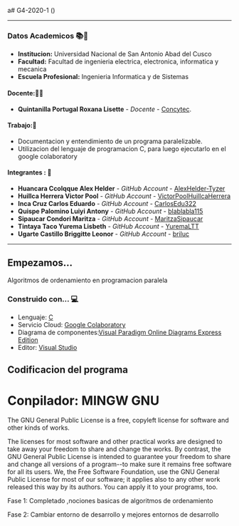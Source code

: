 a# G4-2020-1 ()

---

### Datos Academicos 📚📓

- **Institucion:** Universidad Nacional de San Antonio Abad del Cusco
- **Facultad:** Facultad de ingenieria electrica, electronica, informatica y mecanica
- **Escuela Profesional:** Ingenieria Informatica y de Sistemas

#### Docente:👩‍🏫
- **Quintanilla Portugal Roxana Lisette** - _Docente_ - [Concytec](http://directorio.concytec.gob.pe/appDirectorioCTI/VerDatosInvestigador.do?id_investigador=40930).

#### Trabajo:📂

- Documentacion y entendimiento de un programa paralelizable.
- Utilizacion del lenguaje de programacion C, para luego ejecutarlo en el google colaboratory

#### Integrantes : 📌

- **Huancara Ccolqque Alex Helder** - _GitHub Account_ - [AlexHelder-Tyzer](https://github.com/AlexHelder-Tyzer)
- **Huillca Herrera Victor Pool** - _GitHub Account_ - [VictorPoolHuillcaHerrera](https://github.com/VictorPoolHuillcaHerrera)
- **Inca Cruz Carlos Eduardo** - _GitHub Account_ - [CarlosEdu322](https://github.com/CarlosEdu322)
- **Quispe Palomino Luiyi Antony** - _GitHub Account_ - [blablabla115](https://github.com/blablabla115)
- **Sipaucar Condori Maritza** - _GitHub Account_ - [MaritzaSipaucar](https://github.com/MaritzaSipaucar)
- **Tintaya Taco Yurema Lisbeth** - _GitHub Account_ - [YuremaLTT](https://github.com/YuremaLTT)
- **Ugarte Castillo Briggitte Leonor** - _GitHub Account_ - [briluc](https://github.com/briluc)

---
## Empezamos... 

Algoritmos de ordenamiento en programacion paralela 

### Construido con... 💻

- Lenguaje: [C](http://www.mingw.org/)
- Servicio Cloud: [Google Colaboratory](https://colab.research.google.com/notebooks/intro.ipynb)
- Diagrama de componentes:[Visual Paradigm Online Diagrams Express Edition](https://online.visual-paradigm.com/diagrams/solutions/free-visual-paradigm-online/)
- Editor: [Visual Studio](https://visualstudio.microsoft.com/es/)

## Codificacion del programa 
# Conpilador: MINGW GNU 

The GNU General Public License is a free, copyleft license for software and other kinds of works.

The licenses for most software and other practical works are designed to take away your freedom to share and change the works. By contrast, the GNU General Public License is intended to guarantee your freedom to share and change all versions of a program--to make sure it remains free software for all its users. We, the Free Software Foundation, use the GNU General Public License for most of our software; it applies also to any other work released this way by its authors. You can apply it to your programs, too.


Fase 1: Completado ,nociones basicas de algoritmos de ordenamiento

Fase 2: Cambiar entorno de desarrollo y mejores entornos de desarrollo


